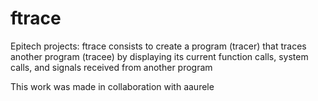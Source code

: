 # ftrace
Epitech projects: ftrace consists to create a program (tracer) that traces another program (tracee) by displaying its current function calls, system calls, and signals received from another program 

This work was made in collaboration with aaurele
